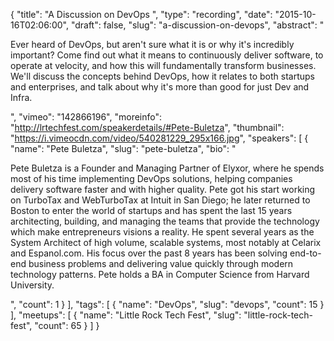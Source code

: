{
  "title": "A Discussion on DevOps ",
  "type": "recording",
  "date": "2015-10-16T02:06:00",
  "draft": false,
  "slug": "a-discussion-on-devops",
  "abstract": "<p>Ever heard of DevOps, but aren't sure what it is or why it's incredibly important? Come find out what it means to continuously deliver software, to operate at velocity, and how this will fundamentally transform businesses. We'll discuss the concepts behind DevOps, how it relates to both startups and enterprises, and talk about why it's more than good for just Dev and Infra.</p>",
  "vimeo": "142866196",
  "moreinfo": "http://lrtechfest.com/speakerdetails/#Pete-Buletza",
  "thumbnail": "https://i.vimeocdn.com/video/540281229_295x166.jpg",
  "speakers": [
    {
      "name": "Pete Buletza",
      "slug": "pete-buletza",
      "bio": "<p>Pete Buletza is a Founder and Managing Partner of Elyxor, where he spends most of his time implementing DevOps solutions, helping companies delivery software faster and with higher quality. Pete got his start working on TurboTax and WebTurboTax at Intuit in San Diego; he later returned to Boston to enter the world of startups and has spent the last 15 years architecting, building, and managing the teams that provide the technology which make entrepreneurs visions a reality. He spent several years as the System Architect of high volume, scalable systems, most notably at Celarix and Espanol.com. His focus over the past 8 years has been solving end-to-end business problems and delivering value quickly through modern technology patterns. Pete holds a BA in Computer Science from Harvard University.</p>",
      "count": 1
    }
  ],
  "tags": [
    {
      "name": "DevOps",
      "slug": "devops",
      "count": 15
    }
  ],
  "meetups": [
    {
      "name": "Little Rock Tech Fest",
      "slug": "little-rock-tech-fest",
      "count": 65
    }
  ]
}